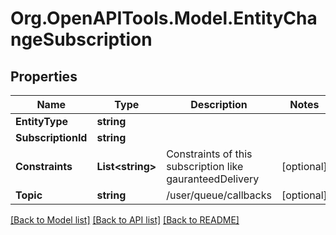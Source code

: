 
# Org.OpenAPITools.Model.EntityChangeSubscription

## Properties

Name | Type | Description | Notes
------------ | ------------- | ------------- | -------------
**EntityType** | **string** |  | 
**SubscriptionId** | **string** |  | 
**Constraints** | **List&lt;string&gt;** | Constraints of this subscription like gauranteedDelivery | [optional] 
**Topic** | **string** | /user/queue/callbacks | [optional] 

[[Back to Model list]](../README.md#documentation-for-models)
[[Back to API list]](../README.md#documentation-for-api-endpoints)
[[Back to README]](../README.md)

